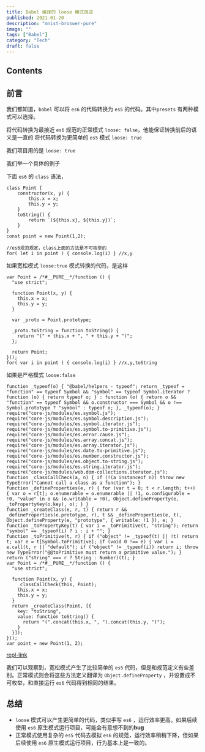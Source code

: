 ```yaml
---
title: Babel 编译的 loose 模式简述
published: 2021-01-20
description: "mnist-broswer-pure"
image: ""
tags: ["Babel"]
category: "Tech"
draft: false
---
```


## Contents

## 前言

我们都知道，`babel` 可以将 `es6` 的代码转换为 `es5` 的代码。其中`presets` 有两种模式可以选择。

将代码转换为最接近 `es6` 规范的正常模式 `loose: false`，他能保证转换前后的语义是一直的
将代码转换为更简单的 `es5` 模式 `loose: true`

我们项目用的是 `loose: true`

我们举一个具体的例子

下面 `es6` 的 `class` 语法，

```
class Point {
    constructor(x, y) {
        this.x = x;
        this.y = y;
    }
    toString() {
        return `(${this.x}, ${this.y})`;
    }
}
const point = new Point(1,2);

//es6规范规定，class上面的方法是不可枚举的
for( let i in point ) { console.log(i) } //x,y
```
如果宽松模式 `loose:true` 模式转换的代码，是这样

```
var Point = /*#__PURE__*/function () {
  "use strict";

  function Point(x, y) {
    this.x = x;
    this.y = y;
  }

  var _proto = Point.prototype;

  _proto.toString = function toString() {
    return "(" + this.x + ", " + this.y + ")";
  };

  return Point;
}();
for( var i in point ) { console.log(i) } //x,y,toString
```

如果是严格模式 `loose:false`
```
function _typeof(o) { "@babel/helpers - typeof"; return _typeof = "function" == typeof Symbol && "symbol" == typeof Symbol.iterator ? function (o) { return typeof o; } : function (o) { return o && "function" == typeof Symbol && o.constructor === Symbol && o !== Symbol.prototype ? "symbol" : typeof o; }, _typeof(o); }
require("core-js/modules/es.symbol.js");
require("core-js/modules/es.symbol.description.js");
require("core-js/modules/es.symbol.iterator.js");
require("core-js/modules/es.symbol.to-primitive.js");
require("core-js/modules/es.error.cause.js");
require("core-js/modules/es.array.concat.js");
require("core-js/modules/es.array.iterator.js");
require("core-js/modules/es.date.to-primitive.js");
require("core-js/modules/es.number.constructor.js");
require("core-js/modules/es.object.to-string.js");
require("core-js/modules/es.string.iterator.js");
require("core-js/modules/web.dom-collections.iterator.js");
function _classCallCheck(a, n) { if (!(a instanceof n)) throw new TypeError("Cannot call a class as a function"); }
function _defineProperties(e, r) { for (var t = 0; t < r.length; t++) { var o = r[t]; o.enumerable = o.enumerable || !1, o.configurable = !0, "value" in o && (o.writable = !0), Object.defineProperty(e, _toPropertyKey(o.key), o); } }
function _createClass(e, r, t) { return r && _defineProperties(e.prototype, r), t && _defineProperties(e, t), Object.defineProperty(e, "prototype", { writable: !1 }), e; }
function _toPropertyKey(t) { var i = _toPrimitive(t, "string"); return "symbol" == _typeof(i) ? i : i + ""; }
function _toPrimitive(t, r) { if ("object" != _typeof(t) || !t) return t; var e = t[Symbol.toPrimitive]; if (void 0 !== e) { var i = e.call(t, r || "default"); if ("object" != _typeof(i)) return i; throw new TypeError("@@toPrimitive must return a primitive value."); } return ("string" === r ? String : Number)(t); }
var Point = /*#__PURE__*/function () {
  "use strict";

  function Point(x, y) {
    _classCallCheck(this, Point);
    this.x = x;
    this.y = y;
  }
  return _createClass(Point, [{
    key: "toString",
    value: function toString() {
      return "(".concat(this.x, ", ").concat(this.y, ")");
    }
  }]);
}();
var point = new Point(1, 2);
```

[repl-link](https://babeljs.io/repl#?browsers=ie%2011&build=&builtIns=usage&corejs=3.21&spec=false&loose=false&code_lz=MYGwhgzhAEAKD2BLAdgF2gbwFDV9Y8yEqATgK7CrwkAUAHgDTQCeAlJjnl6gBaIQA6OtAC80OgG5OXXL34DmollK4BfadCoBlUigDmNdthl4SAU1RkSyaAAMaAEgxzBdVUycuFq1rZV51dQIidAAHJDQlZDMAdzgI1BoARgYAJlYJIA&debug=false&forceAllTransforms=false&modules=false&shippedProposals=false&evaluate=false&fileSize=false&timeTravel=false&sourceType=script&lineWrap=false&presets=env%2Cstage-3&prettier=false&targets=&version=7.24.10&externalPlugins=%40babel%2Fplugin-transform-parameters%407.23.3&assumptions=%7B%7D)

我们可以观察到，宽松模式产生了比较简单的 `es5` 代码，但是和规范定义有些差别。正常模式则会将这些方法定义翻译为 `Object.defineProperty` ，并设置成不可枚举，和直接运行 `es6` 代码得到相同的结果。

## 总结

- `loose` 模式可以产生更简单的代码，类似手写 `es6` ，运行效率更高。如果后续使用 `es6` 原生模式运行项目，可能会有意想不到的**bug**
- 正常模式使用复杂的 `es5` 代码去模拟 `es6` 的规范，运行效率稍稍下降，但如果后续使用 `es6` 原生模式运行项目，行为基本上是一致的。